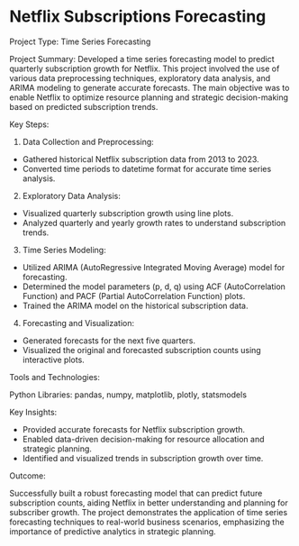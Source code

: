 # Netflix Subscriptions Forecasting

Project Type: Time Series Forecasting

Project Summary:
Developed a time series forecasting model to predict quarterly subscription growth for Netflix. This project involved the use of various data preprocessing techniques, exploratory data analysis, and ARIMA modeling to generate accurate forecasts. The main objective was to enable Netflix to optimize resource planning and strategic decision-making based on predicted subscription trends.

Key Steps:

1. Data Collection and Preprocessing:

* Gathered historical Netflix subscription data from 2013 to 2023.
* Converted time periods to datetime format for accurate time series analysis.

2. Exploratory Data Analysis:

* Visualized quarterly subscription growth using line plots.
* Analyzed quarterly and yearly growth rates to understand subscription trends.

3. Time Series Modeling:

* Utilized ARIMA (AutoRegressive Integrated Moving Average) model for forecasting.
* Determined the model parameters (p, d, q) using ACF (AutoCorrelation Function) and PACF (Partial AutoCorrelation Function) plots.
* Trained the ARIMA model on the historical subscription data.

4. Forecasting and Visualization:

* Generated forecasts for the next five quarters.
* Visualized the original and forecasted subscription counts using interactive plots.

Tools and Technologies:

Python
Libraries: pandas, numpy, matplotlib, plotly, statsmodels

Key Insights:

* Provided accurate forecasts for Netflix subscription growth.
* Enabled data-driven decision-making for resource allocation and strategic planning.
* Identified and visualized trends in subscription growth over time.

Outcome:

Successfully built a robust forecasting model that can predict future subscription counts, aiding Netflix in better understanding and planning for subscriber growth. The project demonstrates the application of time series forecasting techniques to real-world business scenarios, emphasizing the importance of predictive analytics in strategic planning.
